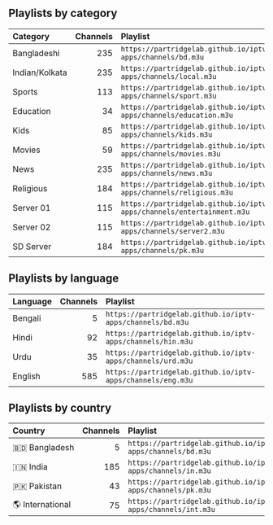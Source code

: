

## Playlists by category

<table>
	<thead>
		<tr><th align="left">Category</th><th align="right">Channels</th><th align="left">Playlist</th></tr>
	</thead>
	<tbody>
		<tr><td align="left">Bangladeshi</td><td align="right">235</td><td align="left"><code>https://partridgelab.github.io/iptv-apps/channels/bd.m3u</code></td></tr>
		<tr><td align="left">Indian/Kolkata</td><td align="right">235</td><td align="left"><code>https://partridgelab.github.io/iptv-apps/channels/local.m3u</code></td></tr>
		<tr><td align="left">Sports</td><td align="right">113</td><td align="left"><code>https://partridgelab.github.io/iptv-apps/channels/sport.m3u</code></td></tr>
		<tr><td align="left">Education</td><td align="right">34</td><td align="left"><code>https://partridgelab.github.io/iptv-apps/channels/education.m3u</code></td></tr>
		<tr><td align="left">Kids</td><td align="right">85</td><td align="left"><code>https://partridgelab.github.io/iptv-apps/channels/kids.m3u</code></td></tr>
		<tr><td align="left">Movies</td><td align="right">59</td><td align="left"><code>https://partridgelab.github.io/iptv-apps/channels/movies.m3u</code></td></tr>
		<tr><td align="left">News</td><td align="right">235</td><td align="left"><code>https://partridgelab.github.io/iptv-apps/channels/news.m3u</code></td></tr>
		<tr><td align="left">Religious</td><td align="right">184</td><td align="left"><code>https://partridgelab.github.io/iptv-apps/channels/religious.m3u</code></td></tr>
		<tr><td align="left">Server 01</td><td align="right">115</td><td align="left"><code>https://partridgelab.github.io/iptv-apps/channels/entertainment.m3u</code></td></tr>
		<tr><td align="left">Server 02</td><td align="right">115</td><td align="left"><code>https://partridgelab.github.io/iptv-apps/channels/server2.m3u</code></td></tr>
		<tr><td align="left">SD Server</td><td align="right">184</td><td align="left"><code>https://partridgelab.github.io/iptv-apps/channels/pk.m3u</code></td></tr>
	</tbody>
</table>

## Playlists by language

<table>
	<thead>
		<tr><th align="left">Language</th><th align="right">Channels</th><th align="left">Playlist</th></tr>
	</thead>
	<tbody>
		<tr><td align="left">Bengali</td><td align="right">5</td><td align="left"><code>https://partridgelab.github.io/iptv-apps/channels/bd.m3u</code></td></tr>
		<tr><td align="left">Hindi</td><td align="right">92</td><td align="left"><code>https://partridgelab.github.io/iptv-apps/channels/hin.m3u</code></td></tr>
		<tr><td align="left">Urdu</td><td align="right">35</td><td align="left"><code>https://partridgelab.github.io/iptv-apps/channels/urd.m3u</code></td></tr>
		<tr><td align="left">English</td><td align="right">585</td><td align="left"><code>https://partridgelab.github.io/iptv-apps/channels/eng.m3u</code></td></tr></tbody>
</table>

## Playlists by country

<table>
	<thead>
		<tr><th align="left">Country</th><th align="right">Channels</th><th align="left">Playlist</th><th align="left">EPG</th></tr>
	</thead>
	<tbody>
		<tr><td align="left">🇧🇩&nbsp;Bangladesh</td><td align="right">5</td><td align="left" nowrap><code>https://partridgelab.github.io/iptv-apps/channels/bd.m3u</code></td><td align="left"></td></tr>
		<tr><td align="left">🇮🇳&nbsp;India</td><td align="right">185</td><td align="left" nowrap><code>https://partridgelab.github.io/iptv-apps/channels/in.m3u</code></td><td align="left"></td></tr>
		<tr><td align="left">🇵🇰&nbsp;Pakistan</td><td align="right">43</td><td align="left" nowrap><code>https://partridgelab.github.io/iptv-apps/channels/pk.m3u</code></td><td align="left"></td></tr>
		<tr><td align="left">🌎&nbsp;International</td><td align="right">75</td><td align="left" nowrap><code>https://partridgelab.github.io/iptv-apps/channels/int.m3u</code></td><td align="left"></td></tr>
		</tbody>
</table>
